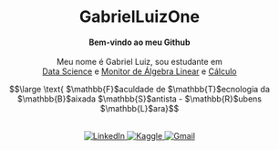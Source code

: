 <h1 align="center">GabrielLuizOne</h1>

<p align="center">
    <b>Bem-vindo ao meu Github</b><br><br>
    Meu nome é Gabriel Luiz, sou estudante em<br>
    <a href="https://fatecrl.edu.br/cursos/ciencia-de-dados">Data Science</a> e <a href="https://gabrielluizone.notion.site/Monitoria-a63bfe432c224921b0260ccb66a1f964">Monitor de Álgebra Linear</a> e <a href="https://gabrielluizone.notion.site/C-lculo-Diferencial-e-Integral-b50ab6469ca843ea89293705a9a9baf0?pvs=4">Cálculo</a><br>
    
$$\large \text{ $\mathbb{F}$aculdade de $\mathbb{T}$ecnologia da $\mathbb{B}$aixada $\mathbb{S}$antista - $\mathbb{R}$ubens $\mathbb{L}$ara}$$</p>

<p align="center">
    <br>
    <a href="https://www.linkedin.com/in/gabrielluizone/">
        <img src="https://img.shields.io/badge/LinkedIn-404248?style=flat-&logo=linkedin" alt="LinkedIn">
    </a>
    <a href="https://www.kaggle.com/datasets/gabrielluizone">
        <img src="https://img.shields.io/badge/Kaggle-404248?style=flat&logo=kaggle" alt="Kaggle">
    </a>
    <a href="mailto:gabrielluizone@gmail.com">
        <img src="https://img.shields.io/badge/-Gmail-404248?style=flat-&labelColor=404248&logo=gmail&logoColor=white&link=gabrielluiztwo" alt="Gmail">
    </a><br><!--
     Portfólio <a href="https://gabrielluizone.github.io/">gabrielluizone.github.io</a></p>
<!--
<p align="center">
  <a href="https://github.com/gabrielluizone">
    <img src="https://komarev.com/ghpvc/?username=43a031cfc0fe194138acad7c26679783&color=2f354f&label=Número+de+Visitas&style=flat-square" alt="Número de Visitas">
  </a>
</p>
-->
